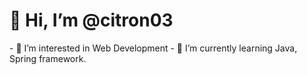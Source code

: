 <h1>👋 Hi, I’m @citron03</h1>
- 👀 I’m interested in Web Development
- 🌱 I’m currently learning Java, Spring framework.


<!---
citron03/citron03 is a ✨ special ✨ repository because its `README.md` (this file) appears on your GitHub profile.
You can click the Preview link to take a look at your changes.
--->
